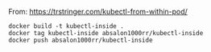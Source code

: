 From: https://trstringer.com/kubectl-from-within-pod/

```
docker build -t kubectl-inside .
docker tag kubectl-inside absalon1000rr/kubectl-inside
docker push absalon1000rr/kubectl-inside

```
